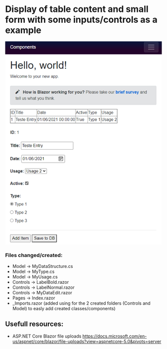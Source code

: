 # Display of table content and small form with some inputs/controls as a example 

![Capture.PNG](Capture.PNG)

### Files changed/created:
* Model -> MyDataStructure.cs
* Model -> MyType.cs
* Model -> MyUsage.cs
* Controls -> LabelBold.razor
* Controls -> LabelNormal.razor
* Controls -> MyDataEdit.razor
* Pages -> Index.razor
* _Imports.razor (added using for the 2 created folders (Controls and Model) to easly add created classes/components)


## Usefull resources:
* ASP.NET Core Blazor file uploads
https://docs.microsoft.com/en-us/aspnet/core/blazor/file-uploads?view=aspnetcore-5.0&pivots=server
